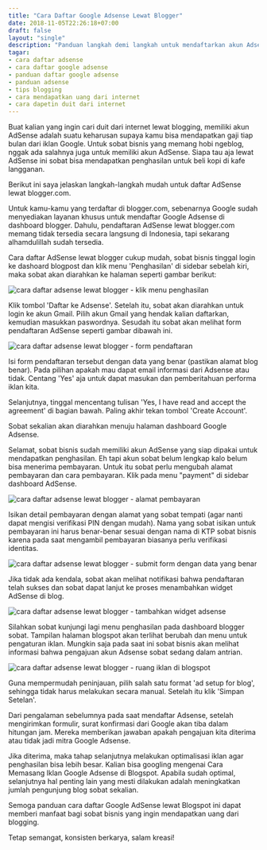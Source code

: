 ```yaml
---
title: "Cara Daftar Google Adsense Lewat Blogger"
date: 2018-11-05T22:26:18+07:00
draft: false
layout: "single"
description: "Panduan langkah demi langkah untuk mendaftarkan akun Adsense lewat blogger (hosted). Cocok bagi blogger pemula yang tidak mau direpotkan membuat blog dengan hosting dan domain sendiri."
tagar:
- cara daftar adsense
- cara daftar google adsense
- panduan daftar google adsense
- panduan adsense
- tips blogging
- cara mendapatkan uang dari internet
- cara dapetin duit dari internet
---
```


Buat kalian yang ingin cari duit dari internet lewat blogging, memiliki akun AdSense adalah suatu keharusan supaya kamu bisa mendapatkan gaji tiap bulan dari iklan Google. Untuk sobat bisnis yang memang hobi ngeblog, nggak ada salahnya juga untuk memiliki akun AdSense. Siapa tau aja lewat AdSense ini sobat bisa mendapatkan penghasilan untuk beli kopi di kafe langganan.

Berikut ini saya jelaskan langkah-langkah mudah untuk daftar AdSense lewat blogger.com. 

Untuk kamu-kamu yang terdaftar di blogger.com, sebenarnya Google sudah menyediakan layanan khusus untuk mendaftar Google Adsense di dashboard blogger. Dahulu, pendaftaran AdSense lewat blogger.com memang tidak tersedia secara langsung di Indonesia, tapi sekarang alhamdulillah sudah tersedia.

Cara daftar AdSense lewat blogger cukup mudah, sobat bisnis tinggal login ke dashoard blogpost dan klik menu 'Penghasilan' di sidebar sebelah kiri, maka sobat akan diarahkan ke halaman seperti gambar berikut:

![cara daftar adsense lewat blogger - klik menu penghasilan](../cara-daftar-adsense-lewat-blogger-1.png)

Klik tombol 'Daftar ke Adsense'. Setelah itu, sobat akan diarahkan untuk login ke akun Gmail. Pilih akun Gmail yang hendak kalian daftarkan, kemudian masukkan paswordnya. Sesudah itu sobat akan melihat form pendaftaran AdSense seperti gambar dibawah ini.

![cara daftar adsense lewat blogger - form pendaftaran](../cara-daftar-adsense-lewat-blogger-2.png)

Isi form pendaftaran tersebut dengan data yang benar (pastikan alamat blog benar). Pada pilihan apakah mau dapat email informasi dari Adsense atau tidak. Centang 'Yes' aja untuk dapat masukan dan pemberitahuan performa iklan kita. 

Selanjutnya, tinggal mencentang tulisan 'Yes, I have read and accept the agreement' di bagian bawah. Paling akhir tekan tombol 'Create Account'.

Sobat sekalian akan diarahkan menuju halaman dashboard Google Adsense. 

Selamat, sobat bisnis sudah memiliki akun AdSense yang siap dipakai untuk mendapatkan penghasilan. Eh tapi akun sobat belum lengkap kalo belum bisa menerima pembayaran. Untuk itu sobat perlu mengubah alamat pembayaran dan cara pembayaran. Klik pada menu "payment" di sidebar dashboard AdSense.

![cara daftar adsense lewat blogger - alamat pembayaran](../cara-daftar-adsense-lewat-blogger-3.png)

Isikan detail pembayaran dengan alamat yang sobat tempati (agar nanti dapat mengisi verifikasi PIN dengan mudah). Nama yang sobat isikan untuk pembayaran ini harus benar-benar sesuai dengan nama di KTP sobat bisnis karena pada saat mengambil pembayaran biasanya perlu verifikasi identitas.

![cara daftar adsense lewat blogger - submit form dengan data yang benar](../cara-daftar-adsense-lewat-blogger-4.png)

Jika tidak ada kendala, sobat akan melihat notifikasi bahwa pendaftaran telah sukses dan sobat dapat lanjut ke proses menambahkan widget AdSense di blog. 

![cara daftar adsense lewat blogger - tambahkan widget adsense](../cara-daftar-adsense-lewat-blogger-5.png)

Silahkan sobat kunjungi lagi menu penghasilan pada dashboard blogger sobat. Tampilan halaman blogspot akan terlihat berubah dan menu untuk pengaturan iklan. Mungkin saja pada saat ini sobat bisnis akan melihat informasi bahwa pengajuan akun Adsense sobat sedang dalam antrian. 

![cara daftar adsense lewat blogger - ruang iklan di blogspot](../cara-daftar-adsense-lewat-blogger-6.png)

Guna mempermudah peninjauan, pilih salah satu format 'ad setup for blog', sehingga tidak harus melakukan secara manual. Setelah itu klik 'Simpan Setelan'.  

Dari pengalaman sebelumnya pada saat mendaftar Adsense, setelah mengirimkan formulir, surat konfirmasi dari Google akan tiba dalam hitungan jam. Mereka memberikan jawaban apakah pengajuan kita diterima atau tidak jadi mitra Google Adsense. 

Jika diterima, maka tahap selanjutnya melakukan optimalisasi iklan agar penghasilan bisa lebih besar. Kalian bisa googling mengenai Cara Memasang Iklan Google Adsense di Blogspot. Apabila sudah optimal, selanjutnya hal penting lain yang mesti dilakukan adalah meningkatkan jumlah pengunjung blog sobat sekalian. 

Semoga panduan cara daftar Google AdSense lewat Blogspot ini dapat memberi manfaat bagi sobat bisnis yang ingin mendapatkan uang dari blogging. 

Tetap semangat, konsisten berkarya, salam kreasi!

